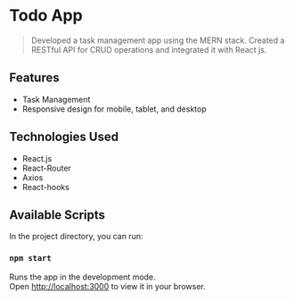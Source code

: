 # Todo App

> Developed a task management app using the MERN stack.
> Created a RESTful API for CRUD operations and integrated it with React js.

## Features

- Task Management
- Responsive design for mobile, tablet, and desktop

## Technologies Used

- React.js
- React-Router
- Axios
- React-hooks

## Available Scripts

In the project directory, you can run:

### `npm start`

Runs the app in the development mode.\
Open [http://localhost:3000](http://localhost:3000) to view it in your browser.
